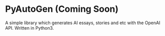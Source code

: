 # PyAutoGen (Coming Soon)
A simple library which generates AI essays, stories and etc with the OpenAI API. Written in Python3.
